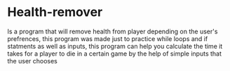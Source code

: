 # Health-remover
Is a program that will remove health from player depending on the user's prefrences, this program was made just to practice while loops and if statments as well as inputs, this program can help you calculate the time it takes for a player to die in a certain game by the help of simple inputs that the user chooses 
